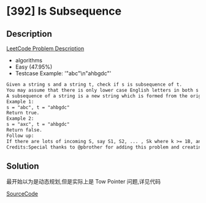 # [392] Is Subsequence

## Description

[LeetCode Problem Description](https://leetcode.com/problems/is-subsequence/description/)

* algorithms
* Easy (47.95%)
* Testcase Example:  '"abc"\n"ahbgdc"'

```md
Given a string s and a string t, check if s is subsequence of t.
You may assume that there is only lower case English letters in both s and t. t is potentially a very long (length ~= 500,000) string, and s is a short string (
A subsequence of a string is a new string which is formed from the original string by deleting some (can be none) of the characters without disturbing the relative positions of the remaining characters. (ie, "ace" is a subsequence of "abcde" while "aec" is not).
Example 1:
s = "abc", t = "ahbgdc"
Return true.
Example 2:
s = "axc", t = "ahbgdc"
Return false.
Follow up:
If there are lots of incoming S, say S1, S2, ... , Sk where k >= 1B, and you want to check one by one to see if T has its subsequence. In this scenario, how would you change your code?
Credits:Special thanks to @pbrother for adding this problem and creating all test cases.

```

## Solution

最开始以为是动态规划,但是实际上是 Tow Pointer 问题,详见代码

[SourceCode](./solution.js)
